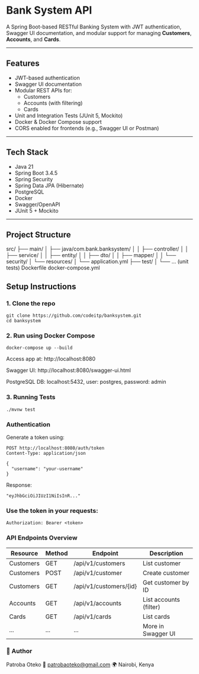 # Bank System API

A Spring Boot-based RESTful Banking System with JWT authentication, Swagger UI documentation, and modular support for managing **Customers**, **Accounts**, and **Cards**.

---

## Features

- JWT-based authentication
- Swagger UI documentation
- Modular REST APIs for:
  - Customers
  - Accounts (with filtering)
  - Cards
- Unit and Integration Tests (JUnit 5, Mockito)
- Docker & Docker Compose support
- CORS enabled for frontends (e.g., Swagger UI or Postman)

---

## Tech Stack

- Java 21
- Spring Boot 3.4.5
- Spring Security
- Spring Data JPA (Hibernate)
- PostgreSQL
- Docker
- Swagger/OpenAPI
- JUnit 5 + Mockito

---

## Project Structure
src/
├── main/
│ ├── java/com.bank.banksystem/
│ │ ├── controller/
│ │ ├── service/
│ │ ├── entity/
│ │ ├── dto/
│ │ ├── mapper/
│ │ └── security/
│ └── resources/
│ └── application.yml
├── test/
│ └── ... (unit tests)
Dockerfile
docker-compose.yml

## Setup Instructions

### 1. Clone the repo
```
git clone https://github.com/codeitp/banksystem.git
cd banksystem
```
### 2. Run using Docker Compose
```
docker-compose up --build
```
Access app at: http://localhost:8080

Swagger UI: http://localhost:8080/swagger-ui.html

PostgreSQL DB: localhost:5432, user: postgres, password: admin

### 3. Running Tests
```
./mvnw test
```
### Authentication
Generate a token using:
```
POST http://localhost:8080/auth/token
Content-Type: application/json

{
  "username": "your-username"
}
```
Response:
```
"eyJhbGciOiJIUzI1NiIsInR..."
```
### Use the token in your requests:
```
Authorization: Bearer <token>

```
### API Endpoints Overview

| **Resource**  | **Method**  |       **Endpoint**       |      **Description**    |
|---------------|-------------|--------------------------|-------------------------|
|  Customers    |  GET        |     /api/v1/customers    |    List customer        |
|  Customers    |  POST       |     /api/v1/customer     |    Create customer      |
|  Customers    |  GET        |  /api/v1/customers/{id}  |    Get customer by ID   |
|  Accounts     |  GET        |     /api/v1/accounts     |  List accounts (filter) |
|  Cards        |  GET        |     /api/v1/cards        |    List cards           |
|  ...          |  ...        |       ...                |    More in Swagger UI   |

### 👤 Author
Patroba Oteko
📧 patrobaoteko@gmail.com
🌍 Nairobi, Kenya


